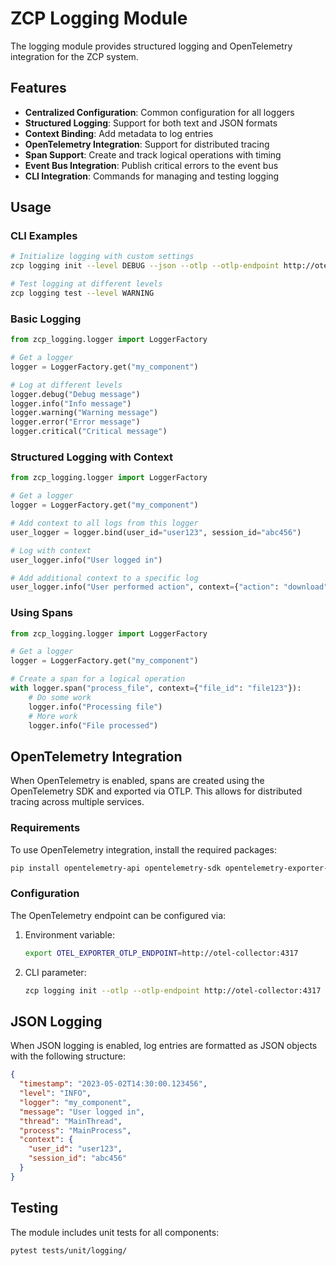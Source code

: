 # ZCP Logging Module

The logging module provides structured logging and OpenTelemetry integration for the ZCP system.

## Features

- **Centralized Configuration**: Common configuration for all loggers
- **Structured Logging**: Support for both text and JSON formats
- **Context Binding**: Add metadata to log entries
- **OpenTelemetry Integration**: Support for distributed tracing
- **Span Support**: Create and track logical operations with timing
- **Event Bus Integration**: Publish critical errors to the event bus
- **CLI Integration**: Commands for managing and testing logging

## Usage

### CLI Examples

```bash
# Initialize logging with custom settings
zcp logging init --level DEBUG --json --otlp --otlp-endpoint http://otel-collector:4317

# Test logging at different levels
zcp logging test --level WARNING
```

### Basic Logging

```python
from zcp_logging.logger import LoggerFactory

# Get a logger
logger = LoggerFactory.get("my_component")

# Log at different levels
logger.debug("Debug message")
logger.info("Info message")
logger.warning("Warning message")
logger.error("Error message")
logger.critical("Critical message")
```

### Structured Logging with Context

```python
from zcp_logging.logger import LoggerFactory

# Get a logger
logger = LoggerFactory.get("my_component")

# Add context to all logs from this logger
user_logger = logger.bind(user_id="user123", session_id="abc456")

# Log with context
user_logger.info("User logged in")

# Add additional context to a specific log
user_logger.info("User performed action", context={"action": "download", "file_id": "file123"})
```

### Using Spans

```python
from zcp_logging.logger import LoggerFactory

# Get a logger
logger = LoggerFactory.get("my_component")

# Create a span for a logical operation
with logger.span("process_file", context={"file_id": "file123"}):
    # Do some work
    logger.info("Processing file")
    # More work
    logger.info("File processed")
```

## OpenTelemetry Integration

When OpenTelemetry is enabled, spans are created using the OpenTelemetry SDK and exported via OTLP. This allows for distributed tracing across multiple services.

### Requirements

To use OpenTelemetry integration, install the required packages:

```bash
pip install opentelemetry-api opentelemetry-sdk opentelemetry-exporter-otlp
```

### Configuration

The OpenTelemetry endpoint can be configured via:

1. Environment variable:
   ```bash
   export OTEL_EXPORTER_OTLP_ENDPOINT=http://otel-collector:4317
   ```

2. CLI parameter:
   ```bash
   zcp logging init --otlp --otlp-endpoint http://otel-collector:4317
   ```

## JSON Logging

When JSON logging is enabled, log entries are formatted as JSON objects with the following structure:

```json
{
  "timestamp": "2023-05-02T14:30:00.123456",
  "level": "INFO",
  "logger": "my_component",
  "message": "User logged in",
  "thread": "MainThread",
  "process": "MainProcess",
  "context": {
    "user_id": "user123",
    "session_id": "abc456"
  }
}
```

## Testing

The module includes unit tests for all components:

```bash
pytest tests/unit/logging/
```
